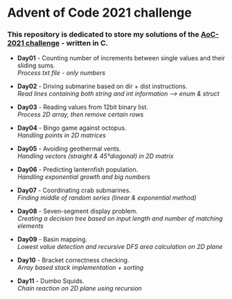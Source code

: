 # Advent of Code 2021 challenge

### This repository is dedicated to store my solutions of the [AoC-2021 challenge](https://adventofcode.com/2021) - written in C.


- **Day01** - Counting number of increments between single values and their sliding sums.\
*Process txt file - only numbers*

- **Day02** - Driving submarine based on dir + dist instructions.\
*Read lines containing both string and int information --> enum & struct*

- **Day03** - Reading values from 12bit binary list.\
*Process 2D array, then remove certain rows*

- **Day04** - Bingo game against octopus.\
*Handling points in 2D matrices*

- **Day05** - Avoiding geothermal vents.\
*Handling vectors (straight & 45°diagonal) in 2D matrix*

- **Day06** - Predicting lanternfish population.\
*Handling exponential growth and big numbers*

- **Day07** - Coordinating crab submarines.\
*Finding middle of random series (linear & exponential method)*

- **Day08** - Seven-segment display problem.\
*Creating a decision tree based on input length and number of matching elements*

- **Day09** - Basin mapping.\
*Lowest value detection and recursive DFS area calculation on 2D plane*

- **Day10** - Bracket correctness checking.\
*Array based stack implementation + sorting*

- **Day11** - Dumbo Squids.\
*Chain reaction on 2D plane using recursion*
